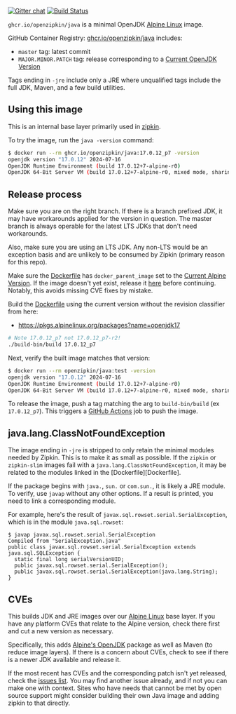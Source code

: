 [![Gitter chat](http://img.shields.io/badge/gitter-join%20chat%20%E2%86%92-brightgreen.svg)](https://gitter.im/openzipkin/zipkin)
[![Build Status](https://github.com/openzipkin/docker-java/workflows/test/badge.svg)](https://github.com/openzipkin/docker-java/actions?query=workflow%3Atest)

`ghcr.io/openzipkin/java` is a minimal OpenJDK [Alpine Linux](https://github.com/openzipkin/docker-alpine) image.

GitHub Container Registry: [ghcr.io/openzipkin/java](https://github.com/orgs/openzipkin/packages/container/package/java) includes:
 * `master` tag: latest commit
 * `MAJOR.MINOR.PATCH` tag: release corresponding to a [Current OpenJDK Version](https://pkgs.alpinelinux.org/packages?name=openjdk17)

Tags ending in `-jre` include only a JRE where unqualified tags include the full JDK, Maven, and a
few build utilities.

## Using this image
This is an internal base layer primarily used in [zipkin](https://github.com/openzipkin/zipkin).

To try the image, run the `java -version` command:
```bash
$ docker run --rm ghcr.io/openzipkin/java:17.0.12_p7 -version
openjdk version "17.0.12" 2024-07-16
OpenJDK Runtime Environment (build 17.0.12+7-alpine-r0)
OpenJDK 64-Bit Server VM (build 17.0.12+7-alpine-r0, mixed mode, sharing)
```

## Release process

Make sure you are on the right branch. If there is a branch prefixed JDK, it
may have workarounds applied for the version in question. The master branch is
always operable for the latest LTS JDKs that don't need workarounds.

Also, make sure you are using an LTS JDK. Any non-LTS would be an exception
basis and are unlikely to be consumed by Zipkin (primary reason for this repo).

Make sure the [Dockerfile](Dockerfile) has `docker_parent_image` set to the
[Current Alpine Version](https://www.alpinelinux.org/downloads/). If the image
doesn't yet exist, release it [here](https://github.com/openzipkin/docker-alpine)
before continuing. Notably, this avoids missing CVE fixes by mistake.

Build the [Dockerfile](Dockerfile) using the current version without the
revision classifier from here:
 * https://pkgs.alpinelinux.org/packages?name=openjdk17
```bash
# Note 17.0.12_p7 not 17.0.12_p7-r2!
./build-bin/build 17.0.12_p7
```

Next, verify the built image matches that version:
```bash
$ docker run --rm openzipkin/java:test -version
openjdk version "17.0.12" 2024-07-16
OpenJDK Runtime Environment (build 17.0.12+7-alpine-r0)
OpenJDK 64-Bit Server VM (build 17.0.12+7-alpine-r0, mixed mode, sharing)
```

To release the image, push a tag matching the arg to `build-bin/build` (ex `17.0.12_p7`).
This triggers a [GitHub Actions](https://github.com/openzipkin/docker-java/actions) job to push the image.

## java.lang.ClassNotFoundException

The image ending in `-jre` is stripped to only retain the minimal modules needed by Zipkin. This is
to make it as small as possible. If the `zipkin` or `zipkin-slim` images fail with a
`java.lang.ClassNotFoundException`, it may be related to the modules linked in the [Dockerfile][Dockerfile].

If the package begins with `java.`, `sun.` or `com.sun.`, it is likely a JRE module. To verify, use
`javap` without any other options. If a result is printed, you need to link a corresponding module.

For example, here's the result of `javax.sql.rowset.serial.SerialException`, which is in the module
`java.sql.rowset`:
```
$ javap javax.sql.rowset.serial.SerialException
Compiled from "SerialException.java"
public class javax.sql.rowset.serial.SerialException extends java.sql.SQLException {
  static final long serialVersionUID;
  public javax.sql.rowset.serial.SerialException();
  public javax.sql.rowset.serial.SerialException(java.lang.String);
}
```

## CVEs

This builds JDK and JRE images over our [Alpine Linux](https://github.com/openzipkin/docker-alpine)
base layer. If you have any platform CVEs that relate to the Alpine version, check there first and
cut a new version as necessary.

Specifically, this adds [Alpine's OpenJDK](https://pkgs.alpinelinux.org/packages?name=openjdk17)
package as well as Maven (to reduce image layers). If there is a concern about CVEs, check to see if
there is a newer JDK available and release it.

If the most recent has CVEs and the corresponding patch isn't yet released, check the [issues list](https://gitlab.alpinelinux.org/search?group_id=2&project_id=1&repository_ref=master&scope=issues&search=openjdk).
You may find another issue already, and if not you can make one with context. Sites who have needs
that cannot be met by open source support might consider building their own Java image and adding
zipkin to that directly.
